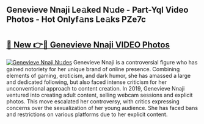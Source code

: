 ## Genevieve Nnaji Le𝚊ked N𝚞de - Part-YqI Video Photos - Hot Onlyf𝚊ns Le𝚊ks PZe7c

# <h2><a href="http://ac33024.deff.icu/?id=Genevieve+Nnaji">🔗 New 👉🔴 Genevieve Nnaji VIDEO Photos</a></h2>

[![Genevieve Nnaji N𝚞des](https://i.imgur.com/rIISA9y.gif)](http://ac33024.deff.icu/?id=Genevieve+Nnaji)
Genevieve Nnaji is a controversial figure who has gained notoriety for her unique brand of online presence. Combining elements of gaming, eroticism, and dark humor, she has amassed a large and dedicated following, but also faced intense criticism for her unconventional approach to content creation. In 2019, Genevieve Nnaji ventured into creating adult content, selling webcam sessions and explicit photos. This move escalated her controversy, with critics expressing concerns over the sexualization of her young audience. She has faced bans and restrictions on various platforms due to her explicit content.
